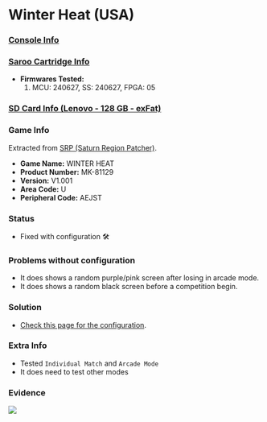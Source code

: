 # Winter Heat (USA)

### [Console Info](../../../../../Info/Consoles/VA13/README.md)

### [Saroo Cartridge Info](../../../../../Info/Cartridges/RetroGameParadiseStore/1.32F/README.md)

- <b>Firmwares Tested:</b>
  1. MCU: 240627, SS: 240627, FPGA: 05

### [SD Card Info (Lenovo - 128 GB - exFat)](../../../../../Info/SdCards/Lenovo/128GB/exfat/README.md)

### Game Info

Extracted from [SRP (Saturn Region Patcher)](https://segaxtreme.net/resources/saturn-region-patcher.81/download).

- <b>Game Name:</b> WINTER HEAT
- <b>Product Number:</b> MK-81129
- <b>Version:</b> V1.001
- <b>Area Code:</b> U
- <b>Peripheral Code:</b> AEJST

### Status

- Fixed with configuration :hammer_and_wrench:

### Problems without configuration

- It does shows a random purple/pink screen after losing in arcade mode.
- It does shows a random black screen before a competition begin.

### Solution

- [Check this page for the configuration](https://github.com/williamdsw/saroo-configuration-list/blob/master/Regions/Retails/USA/MK-81129/README.md).

### Extra Info

- Tested `Individual Match` and `Arcade Mode`
- It does need to test other modes

### Evidence

[![](https://img.youtube.com/vi/pjPoGxevxS8/0.jpg)](https://www.youtube.com/watch?v=pjPoGxevxS8)
